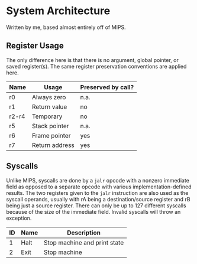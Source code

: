 # System Architecture
Written by me, based almost entirely off of MIPS.

## Register Usage
The only difference here is that there is no argument, global pointer, or saved register(s).
The same register preservation conventions are applied here.

| Name  | Usage          | Preserved by call? |
| ----- | -------------- | ------------------ |
| r0    | Always zero    | n.a.               |
| r1    | Return value   | no                 |
| r2-r4 | Temporary      | no                 |
| r5    | Stack pointer  | n.a.               |
| r6    | Frame pointer  | yes                |
| r7    | Return address | yes                |

## Syscalls
Unlike MIPS, syscalls are done by a `jalr` opcode with a nonzero immediate field as opposed to a separate opcode with various implementation-defined results.
The two registers given to the `jalr` instruction are also used as the syscall operands, usually with rA being a destination/source register and rB being just a source register.
There can only be up to 127 different syscalls because of the size of the immediate field.
Invalid syscalls will throw an exception.

| ID  | Name | Description                  |
| --- | ---- | ---------------------------- |
| 1   | Halt | Stop machine and print state |
| 2   | Exit | Stop machine                 |
